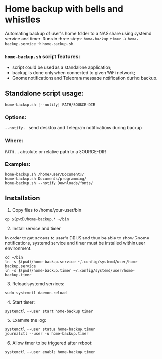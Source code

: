# Home backup with bells and whistles
Automating backup of user's home folder to a NAS share using systemd service and timer.
Runs in three steps: `home-backup.timer` -> `home-backup.service` -> `home-backup.sh`.

### `home-backup.sh` script features:
* script could be used as a standalone application;
* backup is done only when connected to given WiFi network;
* Gnome notifications and Telegram message notification during backup.

## Standalone script usage:
```shell
home-backup.sh [--notify] PATH/SOURCE-DIR
```
### Options:
   `--notify`  ...  send desktop and Telegram notifications during backup

### Where: 
   `PATH` ... absolute or relative path to a SOURCE-DIR

### Examples:
```shell
home-backup.sh /home/user/Documents/
home-backup.sh Documents/programming/
home-backup.sh --notify Downloads/fonts/
```
## Installation
1. Copy files to /home/your-user/bin
```shell
cp $(pwd)/home-backup.* ~/bin
```
2. Install service and timer

In order to get access to user's DBUS and thus be able to show Gnome notifications, systemd service and timer must be installed within user environment.
```shell
cd ~/bin
ln -s $(pwd)/home-backup.service ~/.config/systemd/user/home-backup.service
ln -s $(pwd)/home-backup.timer ~/.config/systemd/user/home-backup.timer
```
3. Reload systemd services:
```shell
sudo systemctl daemon-reload
```
4. Start timer:
```shell
systemctl --user start home-backup.timer
```
5. Examine the log:
```shell
systemctl --user status home-backup.timer
journalctl --user -u home-backup.timer
```
6. Allow timer to be triggered after reboot:
```shell
systemctl --user enable home-backup.timer
```
